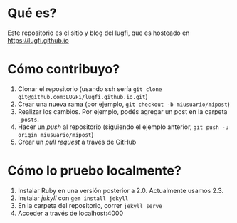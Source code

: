 # Qué es?

Este repositorio es el sitio y blog del lugfi, que es hosteado en https://lugfi.github.io

# Cómo contribuyo?

1. Clonar el repositorio (usando ssh sería `git clone git@github.com:LUGFi/lugfi.github.io.git`)
1. Crear una nueva rama (por ejemplo, `git checkout -b miusuario/mipost`)
1. Realizar los cambios. Por ejemplo, podés agregar un post en la carpeta `_posts`.
1. Hacer un *push* al repositorio (siguiendo el ejemplo anterior, `git push -u origin miusuario/mipost`)
1. Crear un *pull request* a través de GitHub

# Cómo lo pruebo localmente?

1. Instalar Ruby en una versión posterior a 2.0. Actualmente usamos 2.3.
1. Instalar *jekyll* con `gem install jekyll`
1. En la carpeta del repositorio, correr `jekyll serve`
1. Acceder a través de localhost:4000

